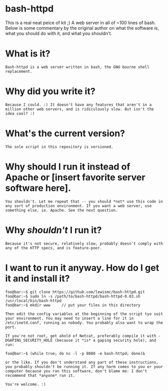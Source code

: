 bash-httpd
==========

This is a real neat peice of kit ;) A web server in all of ~100 lines of bash.
Below is some commentary by the original author on what the software is, what
you should do with it, and what you shouldn't.

# What is it?
    Bash-httpd is a web server written in bash, the GNU bourne shell replacement. 
# Why did you write it?
    Because I could. :) It doesn't have any features that aren't in a million other web servers, and is ridiculously slow. But isn't the idea cool? :) 
# What's the current version?
    The sole script in this repository is versioned. 
# Why should I run it instead of Apache or [insert favorite server software here].
    You shouldn't. Let me repeat that -- you should *not* use this code in any sort of production environment. If you want a web server, use something else, ie. Apache. See the next question. 
# Why *shouldn't* I run it?
    Because it's not secure, relatively slow, probably doesn't comply with any of the HTTP specs, and is feature-poor. 
# I want to run it anyway. How do I get it and install it?
```console
foo@bar:~$ git clone https://github.com/lewismc/bash-httpd.git
foo@bar:~$ sudo ln -s /path/to/bash-httpd/bash-httpd-0.03.sh /usr/local/bin/bash-httpd
foo@bar:~$ mkdir www     // put your files in this directory
```
    Then edit the config variables at the beginning of the script tyo suit your environment. You may need to insert a line for it in /etc/inetd.conf, running as nobody. You probably also want to wrap the port.

    If you're not root, get ahold of Netcat, preferably compile it with -DGAPING_SECURITY_HOLE (because it *is* a gaping security hole), and run:
```console
foo@bar:~$ (while true; do nc -l -p 8080 -e bash-httpd; done)&
```

    or the like. If you don't understand any part of these instructions, you probably shouldn't be running it. If any harm comes to you or your computer because you ran this software, don't blame me: I don't recommend that *anyone* run it.

    You're welcome. :) 
